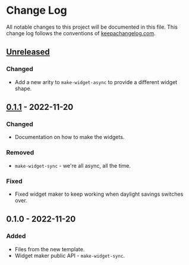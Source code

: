 # Change Log
All notable changes to this project will be documented in this file. This change log follows the conventions of [keepachangelog.com](http://keepachangelog.com/).

## [Unreleased]
### Changed
- Add a new arity to `make-widget-async` to provide a different widget shape.

## [0.1.1] - 2022-11-20
### Changed
- Documentation on how to make the widgets.

### Removed
- `make-widget-sync` - we're all async, all the time.

### Fixed
- Fixed widget maker to keep working when daylight savings switches over.

## 0.1.0 - 2022-11-20
### Added
- Files from the new template.
- Widget maker public API - `make-widget-sync`.

[Unreleased]: https://github.com/datascript-play/datascript-play/compare/0.1.1...HEAD
[0.1.1]: https://github.com/datascript-play/datascript-play/compare/0.1.0...0.1.1
